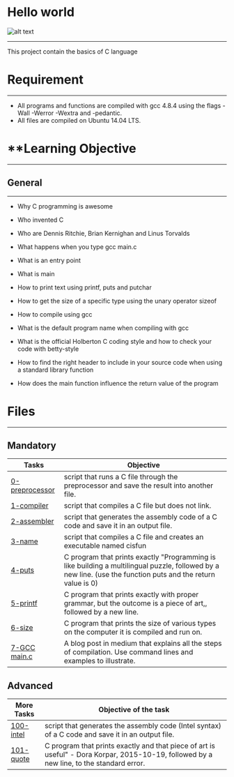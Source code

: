 # **Hello world**
![alt text](https://i0.wp.com/www.technosap.com/wp-content/uploads/2019/01/C-hello-world-program.jpg?fit=702%2C313&ssl=1)
___
This project contain the basics of C language
# **Requirement**
___

- All programs and functions are compiled with gcc 4.8.4 using the flags -Wall -Werror -Wextra and -pedantic.
- All files are compiled on Ubuntu 14.04 LTS.
# **Learning Objective
___
## General
***

- Why C programming is awesome

- Who invented C

- Who are Dennis Ritchie, Brian Kernighan and Linus Torvalds

- What happens when you type gcc main.c

- What is an entry point

- What is main

- How to print text using printf, puts and putchar

- How to get the size of a specific type using the unary operator sizeof

- How to compile using gcc

- What is the default program name when compiling with gcc

- What is the official Holberton C coding style and how to check your code with betty-style

- How to find the right header to include in your source code when using a standard library function

- How does the main function influence the return value of the program
# Files
___
## Mandatory
|Tasks             | Objective                                                                                           |
|------------------|-----------------------------------------------------------------------------------------------------|
| [0-preprocessor](https://github.com/JennyHadir/holbertonschool-low_level_programming/blob/master/0x00-hello_world/0-preprocessor) | script that runs a C file through the preprocessor and save the result into another file. |
| [1-compiler](https://github.com/JennyHadir/holbertonschool-low_level_programming/blob/master/0x00-hello_world/1-compiler) | script that compiles a C file but does not link. |
| [2-assembler](https://github.com/JennyHadir/holbertonschool-low_level_programming/blob/master/0x00-hello_world/2-assembler) |  script that generates the assembly code of a C code and save it in an output file. |
| [3-name](https://github.com/JennyHadir/holbertonschool-low_level_programming/blob/master/0x00-hello_world/3-name) | script that compiles a C file and creates an executable named cisfun |
| [4-puts](https://github.com/JennyHadir/holbertonschool-low_level_programming/blob/master/0x00-hello_world/4-puts.c) | C program that prints exactly "Programming is like building a multilingual puzzle, followed by a new line. (use the function puts and the return value is 0) |
| [5-printf](https://github.com/JennyHadir/holbertonschool-low_level_programming/blob/master/0x00-hello_world/5-printf.c) | C program that prints exactly with proper grammar, but the outcome is a piece of art,, followed by a new line. |
| [6-size](https://github.com/JennyHadir/holbertonschool-low_level_programming/blob/master/0x00-hello_world/6-size.c)| C program that prints the size of various types on the computer it is compiled and run on.|
| [7-GCC main.c]( https://medium.com/@hadirjenni/what-happens-when-you-type-gcc-main-c-9156e8990dac?sk=ff67e748c0ea6703cdbc03fffdb27631) | A blog post in medium that explains all the steps of compilation. Use command lines and examples to illustrate. |
## Advanced
| More Tasks       | Objective of the task                                                                              |
|------------------|----------------------------------------------------------------------------------------------------|
| [100-intel](https://github.com/JennyHadir/holbertonschool-low_level_programming/blob/master/0x00-hello_world/100-intel) | script that generates the assembly code (Intel syntax) of a C code and save it in an output file. |
| [101-quote](https://github.com/JennyHadir/holbertonschool-low_level_programming/blob/master/0x00-hello_world/101-quote.c) |  C program that prints exactly and that piece of art is useful" - Dora Korpar, 2015-10-19, followed by a new line, to the standard error. |